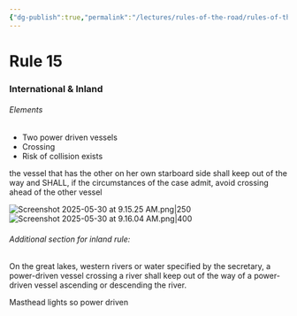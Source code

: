 ```yaml
---
{"dg-publish":true,"permalink":"/lectures/rules-of-the-road/rules-of-the-road-index/rule-15-crossing-situation/","created":"2025-05-27T09:37:50.669-04:00","updated":"2025-05-30T09:19:14.916-04:00"}
---
```


# Rule 15
### International & Inland

###### Elements
- Two power driven vessels
- Crossing
- Risk of collision exists

the vessel that has the other on her own starboard side shall keep out of the way and SHALL, if the circumstances of the case admit, avoid crossing ahead of the other vessel

![Screenshot 2025-05-30 at 9.15.25 AM.png|250](/img/user/attachments/Screenshot%202025-05-30%20at%209.15.25%20AM.png)![Screenshot 2025-05-30 at 9.16.04 AM.png|400](/img/user/attachments/Screenshot%202025-05-30%20at%209.16.04%20AM.png)

###### Additional section for inland rule:
On the great lakes, western rivers or water specified by the secretary, a power-driven vessel crossing a river shall keep out of the way of a power-driven vessel ascending or descending the river.

Masthead lights so power driven